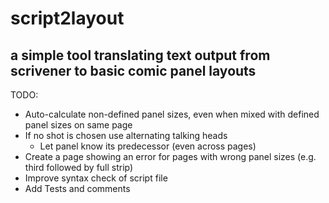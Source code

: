 # script2layout
## a simple tool translating text output from scrivener to basic comic panel layouts

TODO:
* Auto-calculate non-defined panel sizes, even when mixed with defined panel sizes on same page
* If no shot is chosen use alternating talking heads
  * Let panel know its predecessor (even across pages)
* Create a page showing an error for pages with wrong panel sizes (e.g. third followed by full strip)
* Improve syntax check of script file
* Add Tests and comments
